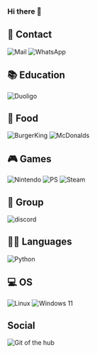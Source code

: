 ### Hi there 👋

<!--
**1AnthonyB1/1AnthonyB1** is a ✨ _special_ ✨ repository because its `README.md` (this file) appears on your GitHub profile.

Here are some ideas to get you started:

- 🔭 I’m currently working on ...
- 🌱 I’m currently learning ...
- 👯 I’m looking to collaborate on ...
- 🤔 I’m looking for help with ...
- 💬 Ask me about ...
- 📫 How to reach me: ...
- 😄 Pronouns: ...
- ⚡ Fun fact: ...
-->

## 📱 Contact

![Mail](https://img.shields.io/badge/Gmail-D14836?style=for-the-badge&logo=gmail&logoColor=white)
![WhatsApp](https://img.shields.io/badge/WhatsApp-25D366?style=for-the-badge&logo=whatsapp&logoColor=white)

## 📚 Education

![Duoligo](https://img.shields.io/badge/Duolingo-58CC02?style=for-the-badge&logo=Duolingo&logoColor=white)

## 🍔 Food

![BurgerKing](https://img.shields.io/badge/Burger%20King-D62300?style=for-the-badge&logo=Burger%20King&logoColor=white)
![McDonalds](https://img.shields.io/badge/McDonald's-FBC817?style=for-the-badge&logo=McDonald's&logoColor=white)

## 🎮 Games

![Nintendo](https://img.shields.io/badge/Nintendo_Switch-E60012?style=for-the-badge&logo=nintendo-switch&logoColor=white)
![PS](https://img.shields.io/badge/PlayStation-003791?style=for-the-badge&logo=playstation&logoColor=white)
![Steam](https://img.shields.io/badge/Steam-000000?style=for-the-badge&logo=steam&logoColor=white)

## 🤜 Group

![discord](https://img.shields.io/badge/Discord-5865F2?style=for-the-badge&logo=discord&logoColor=white)

## 👩‍💻 Languages 

![Python](https://img.shields.io/badge/Python-FFD43B?style=for-the-badge&logo=python&logoColor=blue)

## 💻 OS

![Linux](https://img.shields.io/badge/Linux-FCC624?style=for-the-badge&logo=linux&logoColor=black)
![Windows 11](https://img.shields.io/badge/Windows_11-0078d4?style=for-the-badge&logo=windows-11&logoColor=white)

## Social

![Git of the hub](https://img.shields.io/badge/GitHub-100000?style=for-the-badge&logo=github&logoColor=white)

